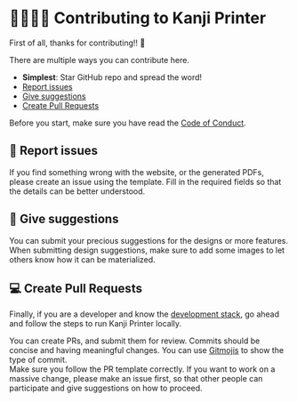 # 👯‍♀️👯‍♂️ Contributing to Kanji Printer

First of all, thanks for contributing!! 🎉

There are multiple ways you can contribute here.

-   **Simplest**: Star GitHub repo and spread the word!
-   [Report issues](#-report-issues)
-   [Give suggestions](#-give-suggestions)
-   [Create Pull Requests](#-create-pull-requests)

Before you start, make sure you have read the [Code of Conduct](CODE_OF_CONDUCT.md).

## 🐞 Report issues

If you find something wrong with the website, or the generated PDFs, please create an issue using the template. Fill in the required fields so that the details can be better understood.

## 👻 Give suggestions

You can submit your precious suggestions for the designs or more features.
When submitting design suggestions, make sure to add some images to let others know how it can be materialized. 

## 💻 Create Pull Requests

Finally, if you are a developer and know the [development stack](https://github.com/aruke/kanji-printer#-built-with), go ahead and follow the steps to run Kanji Printer locally.

You can create PRs, and submit them for review. Commits should be concise and having meaningful changes. You can use [Gitmojis](https://gitmoji.carloscuesta.me) to show the type of commit.  
Make sure you follow the PR template correctly.
If you want to work on a massive change, please make an issue first, so that other people can participate and give suggestions on how to proceed. 
